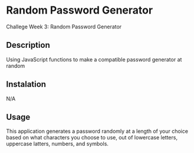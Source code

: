 # Random Password Generator
Challege Week 3: Random Password Generator

## Description
Using JavaScript functions to make a compatible password generator at random

## Instalation
N/A

## Usage
This application generates a password randomly at a length of your choice based on what characters you choose to use, out of lowercase letters, uppercase latters, numbers, and symbols. 